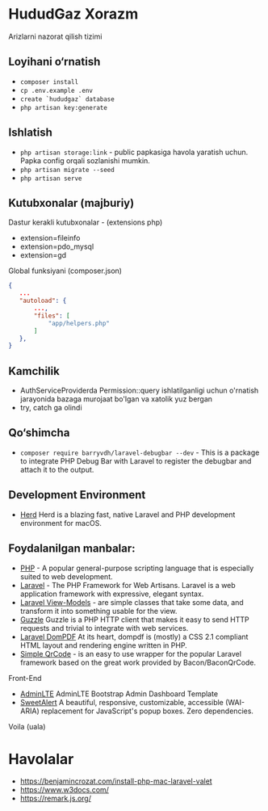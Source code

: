 # HududGaz Xorazm

Arizlarni nazorat qilish tizimi

## Loyihani o&#8216;rnatish

- `composer install`
- `cp .env.example .env`
- ``create `hududgaz` database``
- `php artisan key:generate`

## Ishlatish

- ``php artisan storage:link`` - public papkasiga havola yaratish uchun. Papka config orqali sozlanishi mumkin.
- ``php artisan migrate --seed``
- ``php artisan serve``

## Kutubxonalar (majburiy)

Dastur kerakli kutubxonalar - (extensions php)

- extension=fileinfo
- extension=pdo_mysql
- extension=gd

Global funksiyani (composer.json)

 ```json bash
{
    ...
    "autoload": {
        ...,
        "files": [
            "app/helpers.php"
        ]
    },
}
```

## Kamchilik

- AuthServiceProviderda Permission::query ishlatilganligi uchun o'rnatish jarayonida bazaga murojaat bo'lgan va xatolik
  yuz bergan
- try, catch ga olindi

## Qo&#8216;shimcha

- ``composer require barryvdh/laravel-debugbar --dev`` - This is a package to integrate PHP Debug Bar with Laravel to
  register the debugbar and attach it to the output.

## Development Environment
- [Herd](https://herd.laravel.com/) Herd is a blazing fast, native Laravel and PHP development environment for macOS.

## Foydalanilgan manbalar:

- [PHP](https://www.php.net/) - A popular general-purpose scripting language that is especially suited to web
  development.
- [Laravel](https://laravel.com/docs/8.x) - The PHP Framework for Web Artisans. Laravel is a web application framework
  with expressive, elegant syntax.
- [Laravel View-Models](https://github.com/spatie/laravel-view-models) - are simple classes that take some data, and
  transform it into something usable for the view.
- [Guzzle](https://laravel.com/docs/8.x/http-client) Guzzle is a PHP HTTP client that makes it easy to send HTTP
  requests and trivial to integrate with web services.
- [Laravel DomPDF](https://github.com/barryvdh/laravel-dompdf) At its heart, dompdf is (mostly) a CSS 2.1 compliant HTML
  layout and rendering engine written in PHP.
- [Simple QrCode](https://www.simplesoftware.io/#/docs/simple-qrcode) - is an easy to use wrapper for the popular
  Laravel framework based on the great work provided by Bacon/BaconQrCode.

Front-End

- [AdminLTE](https://adminlte.io) AdminLTE Bootstrap Admin Dashboard Template
- [SweetAlert](https://sweetalert2.github.io) A beautiful, responsive, customizable, accessible (WAI-ARIA) replacement
  for JavaScript's popup boxes. Zero dependencies.

Voila (uala)
# Havolalar
- https://benjamincrozat.com/install-php-mac-laravel-valet
- https://www.w3docs.com/
- https://remark.js.org/
